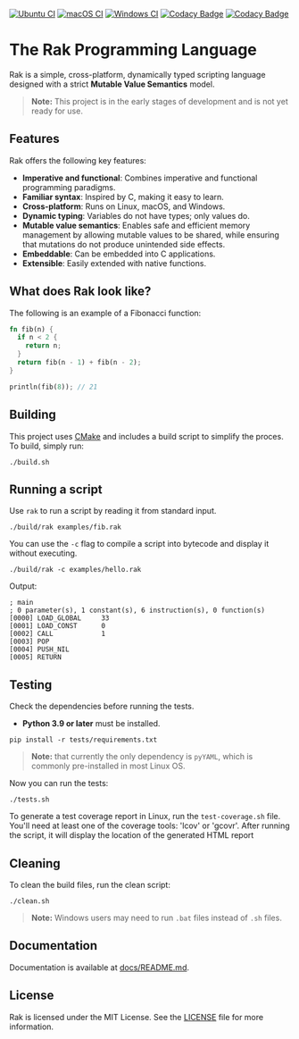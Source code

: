 
[![Ubuntu CI](https://github.com/fabiosvm/rak/actions/workflows/ubuntu.yml/badge.svg)](https://github.com/fabiosvm/rak/actions/workflows/ubuntu.yml) [![macOS CI](https://github.com/fabiosvm/rak/actions/workflows/macos.yml/badge.svg)](https://github.com/fabiosvm/rak/actions/workflows/macos.yml) [![Windows CI](https://github.com/fabiosvm/rak/actions/workflows/windows.yml/badge.svg)](https://github.com/fabiosvm/rak/actions/workflows/windows.yml) [![Codacy Badge](https://app.codacy.com/project/badge/Grade/d85735ffbdd44a7797df2160bed7621d)](https://app.codacy.com/gh/fabiosvm/rak/dashboard?utm_source=gh&utm_medium=referral&utm_content=&utm_campaign=Badge_grade) [![Codacy Badge](https://app.codacy.com/project/badge/Coverage/d85735ffbdd44a7797df2160bed7621d)](https://app.codacy.com/gh/fabiosvm/rak/dashboard?utm_source=gh&utm_medium=referral&utm_content=&utm_campaign=Badge_coverage)

# The Rak Programming Language

Rak is a simple, cross-platform, dynamically typed scripting language designed with a strict **Mutable Value Semantics** model.

> **Note:** This project is in the early stages of development and is not yet ready for use.

## Features

Rak offers the following key features:

- **Imperative and functional**: Combines imperative and functional programming paradigms.
- **Familiar syntax**: Inspired by C, making it easy to learn.
- **Cross-platform**: Runs on Linux, macOS, and Windows.
- **Dynamic typing**: Variables do not have types; only values do.
- **Mutable value semantics**: Enables safe and efficient memory management by allowing mutable values to be shared, while ensuring that mutations do not produce unintended side effects.
- **Embeddable**: Can be embedded into C applications.
- **Extensible**: Easily extended with native functions.

## What does Rak look like?

The following is an example of a Fibonacci function:

```rs
fn fib(n) {
  if n < 2 {
    return n;
  }
  return fib(n - 1) + fib(n - 2);
}

println(fib(8)); // 21
```

## Building

This project uses [CMake](https://cmake.org) and includes a build script to simplify the proces. To build, simply run:

```
./build.sh
```

## Running a script

Use `rak` to run a script by reading it from standard input.

```
./build/rak examples/fib.rak
```

You can use the `-c` flag to compile a script into bytecode and display it without executing.

```
./build/rak -c examples/hello.rak
```

Output:

```
; main
; 0 parameter(s), 1 constant(s), 6 instruction(s), 0 function(s)
[0000] LOAD_GLOBAL     33
[0001] LOAD_CONST      0
[0002] CALL            1
[0003] POP
[0004] PUSH_NIL
[0005] RETURN
```

## Testing

Check the dependencies before running the tests.

- **Python 3.9 or later** must be installed.

```
pip install -r tests/requirements.txt
```

> **Note:** that currently the only dependency is `pyYAML`, which is commonly pre-installed in most Linux OS.

Now you can run the tests:

```
./tests.sh
```

To generate a test coverage report in Linux, run the `test-coverage.sh` file. You'll need at least one of the coverage tools: 'lcov' or 'gcovr'. After running the script, it will display the location of the generated HTML report

## Cleaning

To clean the build files, run the clean script:

```
./clean.sh
```

> **Note:** Windows users may need to run `.bat` files instead of `.sh` files.

## Documentation

Documentation is available at [docs/README.md](docs/README.md).

## License

Rak is licensed under the MIT License. See the [LICENSE](LICENSE) file for more information.
